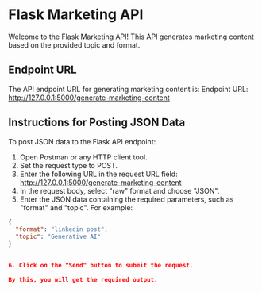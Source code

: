 # Flask Marketing API

Welcome to the Flask Marketing API! This API generates marketing content based on the provided topic and format.

## Endpoint URL
The API endpoint URL for generating marketing content is:
Endpoint URL: http://127.0.0.1:5000/generate-marketing-content


## Instructions for Posting JSON Data

To post JSON data to the Flask API endpoint:

1. Open Postman or any HTTP client tool.
2. Set the request type to POST.
3. Enter the following URL in the request URL field: http://127.0.0.1:5000/generate-marketing-content
4. In the request body, select "raw" format and choose "JSON".
5. Enter the JSON data containing the required parameters, such as "format" and "topic". For example:
```json
{
  "format": "linkedin post",
  "topic": "Generative AI"
}


6. Click on the "Send" button to submit the request.

By this, you will get the required output.
